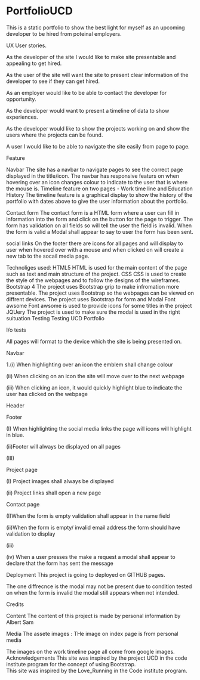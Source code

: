 # PortfolioUCD

This is a static portfolio to show the best light for myself as an upcoming developer to be hired from poteinal employers. 

UX
User stories. 

 

As  the developer of the site I would like to make site presentable and appealing to get hired. 

As the user of the site will want the site to present clear information of the developer to see if they can get hired.  

As an employer would like to be able to contact the developer for opportunity. 

As the developer would want to present a timeline of data to show experiences. 

As the developer would like to show the projects working on and show the users where the projects can be found. 

 

A  user I would like to be able to navigate the site easily from page to page. 


Feature

Navbar
The site has a navbar to navigate pages to see the correct page displayed in the title/icon. 
The navbar has responsive featurs on when hovering over an icon changes colour to indicate to the user that is where the mouse is.
Timeline feature  on two pages - Work time line and Education History
The timeline feature is a graphical display to show the history of the portfolio with dates above to give the user information about the portfolio.

Contact form
The contact form is a HTML form where a user can fill in information into the form and click on the button for the page to trigger. 
The form has validation on all fields so will tell the user the field is invalid. When the form is valid a Modal shall appear to say to user the form has been sent.

social links 
On the footer there are icons for all pages and will display to user when hovered over with a mouse and when clicked on will create a new tab to the socail media page. 

Technoliges used:
HTML5 
HTML is used for the main content of the page  such as text and main structure of the project.
CSS
CSS is used to create the style of the webpages and to follow the designs of the wireframes.
Bootstrap 4
The project uses Bootstrap grip to make infromation more presentable.
The project uses Bootstrap so the webpages can be viewed on diffrent devices.
The project uses Bootstrap for form and Modal 
Font awsome 
Font awsome is used to provide icons for some titles in the project
JQUery 
The project is used to make sure the modal is used in the right suituation 
Testing 
Testing UCD Portfolio  

I/o tests  

All pages will format to the device which the site is being presented on.  

Navbar  

1.(i) When highlighting over an icon the emblem shall change colour  

(ii) When clicking on an icon the site will move over to the next webpage 

(iii) When clicking an icon, it would quickly highlight blue to indicate the user has clicked on the webpage 

  

Header 

                            

 

 

Footer 

(I) When highlighting the social media links the page will icons will highlight in blue. 

(ii)Footer will always be displayed on all pages 

(III)  

 

 

Project page 

(I) Project images shall always be displayed 

(ii) Project links shall open a new page 

 

Contact page 

(I)When the form is empty validation shall appear in the name field 

(ii)When the form is empty/ invalid email address the form should have validation to display  

(iii) 

(iv) When a user presses the make a request a modal shall appear to declare that the form has sent the message  



Deployment 
This project is going to deployed on GITHUB pages.

The one diffrecnce is the modal may not be present due to condition tested on when the form is invalid the modal still appears when not intended.


Credits

Content
The content of this project is made by personal information by Albert Sam

Media
The assete images :
THe image on index page is from personal media

The images on the work timeline page all come from google images. 
Acknowledgements 
This site was inspired by the project UCD in the code institute program for the concept of using Bootstrap.  
This site was inspired by the Love_Running in the Code institute program.
 

